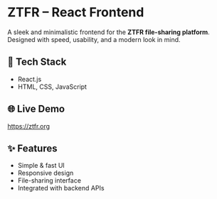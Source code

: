 # ZTFR – React Frontend

A sleek and minimalistic frontend for the **ZTFR file-sharing platform**.  
Designed with speed, usability, and a modern look in mind.

## 🔧 Tech Stack
- React.js
- HTML, CSS, JavaScript

## 🌐 Live Demo
https://ztfr.org

## ✨ Features
- Simple & fast UI
- Responsive design
- File-sharing interface
- Integrated with backend APIs



